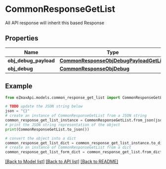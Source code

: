 # CommonResponseGetList

All API response will inherit this based Response

## Properties

Name | Type | Description | Notes
------------ | ------------- | ------------- | -------------
**obj_debug_payload** | [**CommonResponseObjDebugPayloadGetList**](CommonResponseObjDebugPayloadGetList.md) |  | 
**obj_debug** | [**CommonResponseObjDebug**](CommonResponseObjDebug.md) |  | [optional] 

## Example

```python
from eZmaxApi.models.common_response_get_list import CommonResponseGetList

# TODO update the JSON string below
json = "{}"
# create an instance of CommonResponseGetList from a JSON string
common_response_get_list_instance = CommonResponseGetList.from_json(json)
# print the JSON string representation of the object
print(CommonResponseGetList.to_json())

# convert the object into a dict
common_response_get_list_dict = common_response_get_list_instance.to_dict()
# create an instance of CommonResponseGetList from a dict
common_response_get_list_form_dict = common_response_get_list.from_dict(common_response_get_list_dict)
```
[[Back to Model list]](../README.md#documentation-for-models) [[Back to API list]](../README.md#documentation-for-api-endpoints) [[Back to README]](../README.md)


